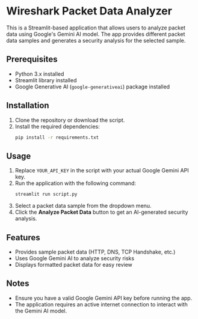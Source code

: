 # Wireshark Packet Data Analyzer

This is a Streamlit-based application that allows users to analyze packet data using Google's Gemini AI model. The app provides different packet data samples and generates a security analysis for the selected sample.

## Prerequisites

- Python 3.x installed
- Streamlit library installed
- Google Generative AI (`google-generativeai`) package installed

## Installation

1. Clone the repository or download the script.
2. Install the required dependencies:
   ```sh
   pip install -r requirements.txt
   ```

## Usage

1. Replace `YOUR_API_KEY` in the script with your actual Google Gemini API key.
2. Run the application with the following command:
   ```sh
   streamlit run script.py
   ```
3. Select a packet data sample from the dropdown menu.
4. Click the **Analyze Packet Data** button to get an AI-generated security analysis.

## Features

- Provides sample packet data (HTTP, DNS, TCP Handshake, etc.)
- Uses Google Gemini AI to analyze security risks
- Displays formatted packet data for easy review

## Notes

- Ensure you have a valid Google Gemini API key before running the app.
- The application requires an active internet connection to interact with the Gemini AI model.


